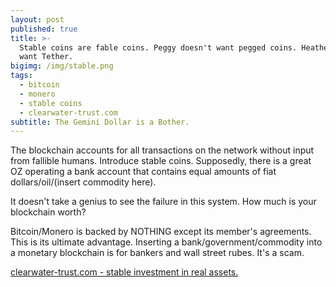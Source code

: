 ```yaml
---
layout: post
published: true
title: >-
  Stable coins are fable coins. Peggy doesn't want pegged coins. Heather doesn't
  want Tether.
bigimg: /img/stable.png
tags:
  - bitcoin
  - monero
  - stable coins
  - clearwater-trust.com
subtitle: The Gemini Dollar is a Bother.
---
```

The blockchain accounts for all transactions on the network without input from fallible humans. Introduce stable coins. Supposedly, there is a great OZ operating a bank account that contains equal amounts of fiat dollars/oil/(insert commodity here). 

It doesn't take a genius to see the failure in this system. How much is your blockchain worth? 

Bitcoin/Monero is backed by NOTHING except its member's agreements. This is its ultimate advantage. Inserting a bank/government/commodity into a monetary blockchain is for bankers and wall street rubes. It's a scam.

[clearwater-trust.com - stable investment in real assets.](https://clearwater-trust.com)

